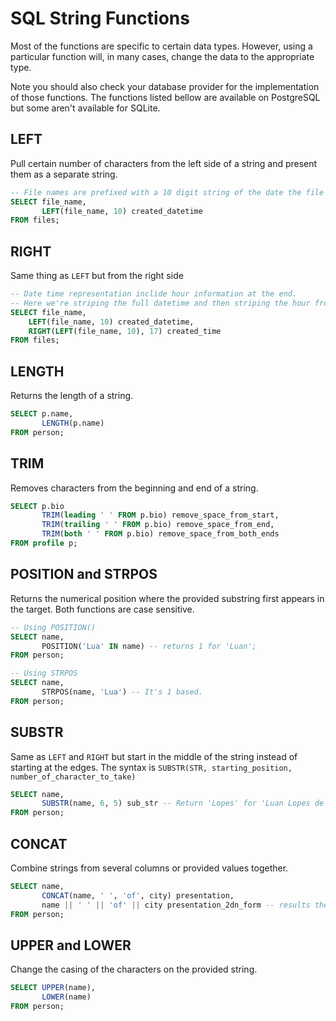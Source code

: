 # SQL String Functions
Most of the functions are specific to certain data types. However, using a particular function will, in many cases, change the data to the appropriate type.

Note you should also check your database provider for the implementation of those functions.
The functions listed bellow are available on PostgreSQL but some aren't available for SQLite.
## LEFT
Pull certain number of characters from the left side of a string and present them as a separate string.
```SQL
-- File names are prefixed with a 10 digit string of the date the file was created.
SELECT file_name,
	   LEFT(file_name, 10) created_datetime
FROM files;
```
## RIGHT
Same thing as `LEFT` but from the right side
```SQL
-- Date time representation inclide hour information at the end.
-- Here we're striping the full datetime and then striping the hour from it.
SELECT file_name,
	LEFT(file_name, 10) created_datetime,
	RIGHT(LEFT(file_name, 10), 17) created_time
FROM files;
```
## LENGTH
Returns the length of a string.
```SQL
SELECT p.name,
       LENGTH(p.name)
FROM person;
```
## TRIM
Removes characters from the beginning and end of a string.
```SQL
SELECT p.bio
	   TRIM(leading ' ' FROM p.bio) remove_space_from_start,
	   TRIM(trailing ' ' FROM p.bio) remove_space_from_end,
	   TRIM(both ' ' FROM p.bio) remove_space_from_both_ends
FROM profile p;
```
## POSITION and STRPOS
Returns the numerical position where the provided substring first appears in the target.
Both functions are case sensitive.
```SQL
-- Using POSITION()
SELECT name,
	   POSITION('Lua' IN name) -- returns 1 for 'Luan';
FROM person;

-- Using STRPOS
SELECT name,
	   STRPOS(name, 'Lua') -- It's 1 based.
FROM person;
```
## SUBSTR
Same as `LEFT` and `RIGHT` but start in the middle of the string instead of starting at the edges.
The syntax is
`SUBSTR(STR, starting_position, number_of_character_to_take)`
```SQL
SELECT name,
	   SUBSTR(name, 6, 5) sub_str -- Return 'Lopes' for 'Luan Lopes de Faria'
FROM person; 
```
## CONCAT
Combine strings from several columns or provided values together.
```SQL
SELECT name,
	   CONCAT(name, ' ', 'of', city) presentation,
	   name || ' ' || 'of' || city presentation_2dn_form -- results the same as above
FROM person;
```
## UPPER and LOWER
Change the casing of the characters on the provided string.
```SQL
SELECT UPPER(name),
       LOWER(name)
FROM person;
```